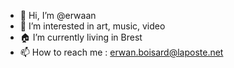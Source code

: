 - 👋 Hi, I’m @erwaan
- 👀 I’m interested in art, music, video
- 🏠 I’m currently living in Brest
- 📫 How to reach me : erwan.boisard@laposte.net

<!---
erwaan/erwaan is a ✨ special ✨ repository because its `README.md` (this file) appears on your GitHub profile.
You can click the Preview link to take a look at your changes.
--->
